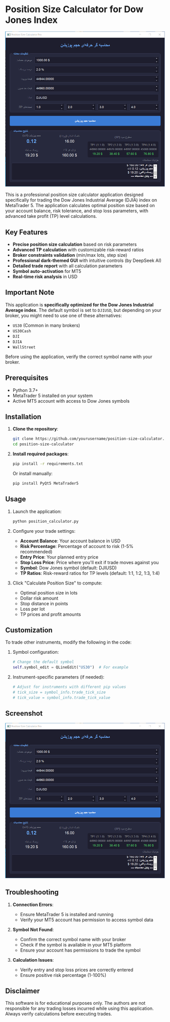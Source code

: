 # Position Size Calculator for Dow Jones Index

![Position Size Calculator](screenshot.png)

This is a professional position size calculator application designed specifically for trading the Dow Jones Industrial Average (DJIA) index on MetaTrader 5. The application calculates optimal position size based on your account balance, risk tolerance, and stop loss parameters, with advanced take profit (TP) level calculations.

## Key Features

- **Precise position size calculation** based on risk parameters
- **Advanced TP calculation** with customizable risk-reward ratios
- **Broker constraints validation** (min/max lots, step size)
- **Professional dark-themed GUI** with intuitive controls (by DeepSeek AI)
- **Detailed trade report** with all calculation parameters
- **Symbol auto-activation** for MT5
- **Real-time risk analysis** in USD

## Important Note

This application is **specifically optimized for the Dow Jones Industrial Average index**. The default symbol is set to `DJIUSD`, but depending on your broker, you might need to use one of these alternatives:

- `US30` (Common in many brokers)
- `US30Cash`
- `DJI`
- `DJIA`
- `WallStreet`

Before using the application, verify the correct symbol name with your broker.

## Prerequisites

- Python 3.7+
- MetaTrader 5 installed on your system
- Active MT5 account with access to Dow Jones symbols

## Installation

1. **Clone the repository**:
   ```bash
   git clone https://github.com/yourusername/position-size-calculator.git
   cd position-size-calculator
   ```

2. **Install required packages**:
   ```bash
   pip install -r requirements.txt
   ```

   Or install manually:
   ```bash
   pip install PyQt5 MetaTrader5
   ```

## Usage

1. Launch the application:
   ```bash
   python position_calculator.py
   ```

2. Configure your trade settings:
   - **Account Balance**: Your account balance in USD
   - **Risk Percentage**: Percentage of account to risk (1-5% recommended)
   - **Entry Price**: Your planned entry price
   - **Stop Loss Price**: Price where you'll exit if trade moves against you
   - **Symbol**: Dow Jones symbol (default: DJIUSD)
   - **TP Ratios**: Risk-reward ratios for TP levels (default: 1:1, 1:2, 1:3, 1:4)

3. Click "Calculate Position Size" to compute:
   - Optimal position size in lots
   - Dollar risk amount
   - Stop distance in points
   - Loss per lot
   - TP prices and profit amounts

## Customization

To trade other instruments, modify the following in the code:

1. Symbol configuration:
   ```python
   # Change the default symbol
   self.symbol_edit = QLineEdit("US30")  # For example
   ```

2. Instrument-specific parameters (if needed):
   ```python
   # Adjust for instruments with different pip values
   # tick_size = symbol_info.trade_tick_size
   # tick_value = symbol_info.trade_tick_value
   ```

## Screenshot

![Application Screenshot](screenshot.png)

## Troubleshooting

1. **Connection Errors**:
   - Ensure MetaTrader 5 is installed and running
   - Verify your MT5 account has permission to access symbol data

2. **Symbol Not Found**:
   - Confirm the correct symbol name with your broker
   - Check if the symbol is available in your MT5 platform
   - Ensure your account has permissions to trade the symbol

3. **Calculation Issues**:
   - Verify entry and stop loss prices are correctly entered
   - Ensure positive risk percentage (1-100%)

## Disclaimer

This software is for educational purposes only. The authors are not responsible for any trading losses incurred while using this application. Always verify calculations before executing trades.
